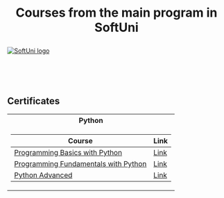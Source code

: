 # <p align="center"> Courses from the main program in SoftUni <p>

<a href="https://softuni.bg/trainings/courses" rel="Courses"> ![SoftUni logo][logo] </a>

[logo]: http://innovationstarterbox.bg/wp-content/uploads/2016/05/Softuni_logo_trasparent.png "Logo Title Text 2"

<br/>
<br/>
<br/>

<h2> Certificates </h2>

<table>

<tr>
  <th> Python </th>
</tr>

<tr>
<td>

| **Course**                                                            | **Link**                                                                 |
| --------------------------------------------------------------------- | -------------------------------------------------------------------------|
| <a href="https://softuni.bg/trainings/3065/programming-basics-with-python-september-2020" > Programming Basics with Python </a>     | <a href="https://softuni.bg/certificates/details/89202/26e4de33"> Link</a> |
| <a href="https://softuni.bg/trainings/3204/python-fundamentals-january-2021"> Programming Fundamentals with Python </a>             | <a href="https://softuni.bg/certificates/details/102818/94153ce0"> Link</a> |
| <a href="https://softuni.bg/trainings/3349/python-advanced-may-2021"> Python Advanced </a>             | <a href="https://softuni.bg/certificates/details/108409/3b0beecb"> Link</a> |

</td>

</tr>

</table>

